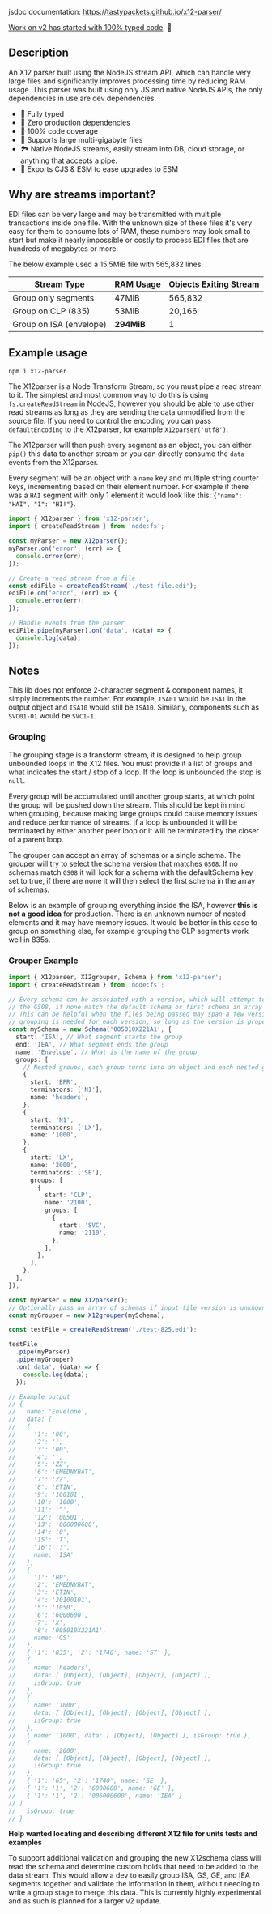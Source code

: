 jsdoc documentation: https://tastypackets.github.io/x12-parser/

[Work on v2 has started with 100% typed code](https://github.com/tastypackets/x12-parser/tree/v2). 🎉

## Description

An X12 parser built using the NodeJS stream API, which can handle very large files and significantly improves processing time by reducing RAM usage. This parser was built using only JS and native NodeJS APIs, the only dependencies in use are dev dependencies.

- 🎉 Fully typed
- 🚫 Zero production dependencies
- 🧪 100% code coverage
- 📁 Supports large multi-gigabyte files
- 🏞️ Native NodeJS streams, easily stream into DB, cloud storage, or anything that accepts a pipe.
- 🙌 Exports CJS & ESM to ease upgrades to ESM

## Why are streams important?

EDI files can be very large and may be transmitted with multiple transactions inside one file. With the unknown size of these files it's very easy for them to consume lots of RAM, these numbers may look small to start but make it nearly impossible or costly to process EDI files that are hundreds of megabytes or more.

The below example used a 15.5MiB file with 565,832 lines.

| Stream Type             | RAM Usage  | Objects Exiting Stream |
| ----------------------- | ---------- | ---------------------- |
| Group only segments     | 47MiB      | 565,832                |
| Group on CLP (835)      | 53MiB      | 20,166                 |
| Group on ISA (envelope) | **294MiB** | 1                      |

## Example usage

`npm i x12-parser`

The X12parser is a Node Transform Stream, so you must pipe a read stream to it. The simplest and most common way to do this is using `fs.createReadStream` in NodeJS, however you should be able to use other read streams as long as they are sending the data unmodified from the source file. If you need to control the encoding you can pass `defaultEncoding` to the X12parser, for example `X12parser('utf8')`.

The X12parser will then push every segment as an object, you can either `pip()` this data to another stream or you can directly consume the `data` events from the X12parser.

Every segment will be an object with a `name` key and multiple string counter keys, incrementing based on their element number. For example if there was a `HAI` segment with only 1 element it would look like this: `{"name": "HAI", "1": "HI!"}`.

```ts
import { X12parser } from 'x12-parser';
import { createReadStream } from 'node:fs';

const myParser = new X12parser();
myParser.on('error', (err) => {
  console.error(err);
});

// Create a read stream from a file
const ediFile = createReadStream('./test-file.edi');
ediFile.on('error', (err) => {
  console.error(err);
});

// Handle events from the parser
ediFile.pipe(myParser).on('data', (data) => {
  console.log(data);
});
```

## Notes

This lib does not enforce 2-character segment & component names, it simply increments the number. For example, `ISA01` would be `ISA1` in the output object and `ISA10` would still be `ISA10`. Similarly, components such as `SVC01-01` would be `SVC1-1`.

### Grouping

The grouping stage is a transform stream, it is designed to help group unbounded loops in the X12 files. You must provide it a list of groups and what indicates the start / stop of a loop. If the loop is unbounded the stop is `null`.

Every group will be accumulated until another group starts, at which point the group will be pushed down the stream. This should be kept in mind when grouping, because making large groups could cause memory issues and reduce performance of streams. If a loop is unbounded it will be terminated by either another peer loop or it will be terminated by the closer of a parent loop.

The grouper can accept an array of schemas or a single schema. The grouper will try to select the schema version that matches `GS08`. If no schemas match `GS08` it will look for a schema with the defaultSchema key set to true, if there are none it will then select the first schema in the array of schemas.

Below is an example of grouping everything inside the ISA, however **this is not a good idea** for production. There is an unknown number of nested elements and it may have memory issues. It would be better in this case to group on something else, for example grouping the CLP segments work well in 835s.

### Grouper Example

```ts
import { X12parser, X12grouper, Schema } from 'x12-parser';
import { createReadStream } from 'node:fs';

// Every schema can be associated with a version, which will attempt to be matched to
// the GS08, if none match the default schema or first schema in array will be used.
// This can be helpful when the files being passed may span a few versions and different
// grouping is needed for each version, so long as the version is properly set in the GS08.
const mySchema = new Schema('005010X221A1', {
  start: 'ISA', // What segment starts the group
  end: 'IEA', // What segment ends the group
  name: 'Envelope', // What is the name of the group
  groups: [
    // Nested groups, each group turns into an object and each nested group an array of objects
    {
      start: 'BPR',
      terminators: ['N1'],
      name: 'headers',
    },
    {
      start: 'N1',
      terminators: ['LX'],
      name: '1000',
    },
    {
      start: 'LX',
      name: '2000',
      terminators: ['SE'],
      groups: [
        {
          start: 'CLP',
          name: '2100',
          groups: [
            {
              start: 'SVC',
              name: '2110',
            },
          ],
        },
      ],
    },
  ],
});

const myParser = new X12parser();
// Optionally pass an array of schemas if input file version is unknown and schema versions need to be supported
const myGrouper = new X12grouper(mySchema);

const testFile = createReadStream('./test-825.edi');

testFile
  .pipe(myParser)
  .pipe(myGrouper)
  .on('data', (data) => {
    console.log(data);
  });

// Example output
// {
//   name: 'Envelope',
//   data: [
//   {
//     '1': '00',
//     '2': '',
//     '3': '00',
//     '4': '',
//     '5': 'ZZ',
//     '6': 'EMEDNYBAT',
//     '7': 'ZZ',
//     '8': 'ETIN',
//     '9': '100101',
//     '10': '1000',
//     '11': '^',
//     '12': '00501',
//     '13': '006000600',
//     '14': '0',
//     '15': 'T',
//     '16': ':',
//     name: 'ISA'
//   },
//   {
//     '1': 'HP',
//     '2': 'EMEDNYBAT',
//     '3': 'ETIN',
//     '4': '20100101',
//     '5': '1050',
//     '6': '6000600',
//     '7': 'X',
//     '8': '005010X221A1',
//     name: 'GS'
//   },
//   { '1': '835', '2': '1740', name: 'ST' },
//   {
//     name: 'headers',
//     data: [ [Object], [Object], [Object], [Object] ],
//     isGroup: true
//   },
//   {
//     name: '1000',
//     data: [ [Object], [Object], [Object], [Object] ],
//     isGroup: true
//   },
//   { name: '1000', data: [ [Object], [Object] ], isGroup: true },
//   {
//     name: '2000',
//     data: [ [Object], [Object], [Object], [Object] ],
//     isGroup: true
//   },
//   { '1': '65', '2': '1740', name: 'SE' },
//   { '1': '1', '2': '6000600', name: 'GE' },
//   { '1': '1', '2': '006000600', name: 'IEA' }
// ]
//   isGroup: true
// }
```

**Help wanted locating and describing different X12 file for units tests and examples**

To support additional validation and grouping the new X12schema class will read the schema and determine custom holds that need to be added to the data stream. This would allow a dev to easily group ISA, GS, GE, and IEA segments together and validate the information in them, without needing to write a group stage to merge this data. This is currently highly experimental and as such is planned for a larger v2 update.
